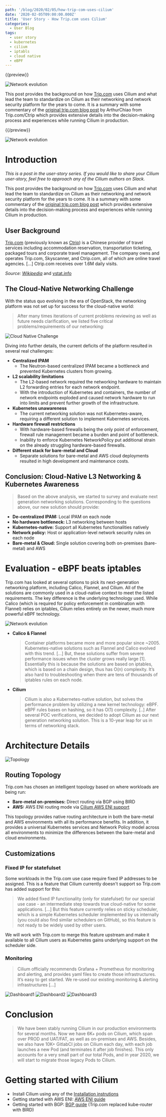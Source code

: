 ```yaml
---
path: '/blog/2020/02/05/how-trip-com-uses-cilium'
date: '2020-02-05T09:00:00.000Z'
title: 'User Story - How Trip.com uses Cilium'
categories:
  - User Blog
tags:
  - user story
  - kubernetes
  - cilium
  - iptabls
  - cloud native
  - eBPF
---
```


{{preview}}

![Network evolution](ogimage.png)

This post provides the background on how [Trip.com] uses Cilium and what lead
the team to standardize on Cilium as their networking and network security
platform for the years to come. It is a summary with some commentary of the
[original trip.com blog
post](https://ctripcloud.github.io/cilium/network/2020/01/19/trip-first-step-towards-cloud-native-networking.html)
by ArthurChiao from Trip.com/Ctrip which provides extensive details into the
decision-making process and experiences while running Cilium in production.

{{/preview}}

![Network evolution](ogimage.png)

# Introduction

_This is a post in the user-story series. If you would like to share your
Cilium user-story, feel free to approach any of the Cilium authors on Slack._

This post provides the background on how [Trip.com] uses Cilium and what lead
the team to standardize on Cilium as their networking and network security
platform for the years to come. It is a summary with some commentary of the
[original trip.com blog
post](https://ctripcloud.github.io/cilium/network/2020/01/19/trip-first-step-towards-cloud-native-networking.html)
which provides extensive details into the decision-making process and
experiences while running Cilium in production.

## User Background

[Trip.com] (previously known as [Ctrip]) is a Chinese provider of travel
services including accommodation reservation, transportation ticketing,
packaged tours and corporate travel management. The company owns and operates
Trip.com, Skyscanner, and Ctrip.com, all of which are online travel agencies.
[...] Ctrip.com receives over 1.6M daily visits.

_Source: [Wikipedia](https://en.wikipedia.org/wiki/Trip.com_Group)_ and [vstat.info](https://vstat.info/ctrip.com)

## The Cloud-Native Networking Challenge

With the status quo evolving in the era of OpenStack, the networking platform
was not set up for success for the cloud-native world:

> After many times iterations of current problems reviewing as well as future
> needs clarification, we listed five critical problems/requirements of our
> networking:

![Cloud Native Challenge](cloud_native_challenge.png)

Diving into further details, the current deficits of the platform resulted in
several real challenges:

- **Centralized IPAM**
  - The Neutron-based centralized IPAM became a bottleneck and prevented
    Kubernetes clusters from growing.
- **L2 scalability limitations**
  - The L2-based network required the networking hardware to maintain L2
    forwarding entries for each network endpoint.
  - With the introduction of Kubernetes and containers, the number of network
    endpoints exploded and caused network hardware to run into limits and
    prevent further growth of the infrastructure.
- **Kubernetes unawareness**
  - The current networking solution was not Kubernetes-aware, requiring a
    different solution to implement Kubernetes services.
- **Hardware firewall restrictions**
  - With hardware-based firewalls being the only point of enforcement,
    firewall rule management became a burden and point of bottleneck.
  - Inability to enforce Kubernetes NetworkPolicy put additional strain on the
    already struggling hardware-based firewalls.
- **Different stack for bare-metal and Cloud**
  - Separate solutions for bare-metal and AWS cloud deployments resulted in
    high development and maintenance costs.

## Conclusion: Cloud-Native L3 Networking & Kubernetes Awareness

> Based on the above analysis, we started to survey and evaluate next
> generation networking solutions. Corresponding to the questions above, our
> new solution should provide:

- **De-centralized IPAM:** Local IPAM on each node
- **No hardware bottleneck:** L3 networking between hosts
- **Kubernetes-native:** Support all Kubernetes functionalities natively
- **Network policy:** Host or application-level network security rules on each node
- **Bare-metal & Cloud:** Single solution covering both on-premises (bare-metal) and AWS

# Evaluation - eBPF beats iptables

Trip.com has looked at several options to pick its next-generation networking
platform, including Calico, Flannel, and Cilium. All of the solutions are
commonly used in a cloud-native context to meet the listed requirements. The
key difference is the underlying technology used. While Calico (which is
required for policy enforcement in combination with Flannel) relies on
iptables, Cilium relies entirely on the newer, much more powerful eBPF
technology.

![Network evolution](network-evolution-1.png)

- **Calico & Flannel**

  > Container platforms became more and more popular since ~2005.
  > Kubernetes-native solutions such as Flannel and Calico evolved with this
  > trend.
  > [...]
  > But, these solutions suffer from severe performance issues when the cluster
  > grows really large [1]. Essentially this is because the solutions are based
  > on iptables, which is based on a chain design, thus has O(n) complexity. It’s
  > also hard to troubleshooting when there are tens of thousands of iptables
  > rules on each node.

- **Cilium**

  > Cilium is also a Kubernetes-native solution, but solves the performance problem by
  > utilizing a new kernel technology: eBPF. eBPF rules bases on hashing, so it
  > has O(1) complexity.
  > [..]
  > After several POC verifications, we decided to adopt Cilium as our next
  > generation networking solution. This is a 10-year leap for us in terms of
  > networking stack.

# Architecture Details

![Topology](new-solution-topo.png)

## Routing Topology

Trip.com has chosen an intelligent topology based on where workloads are being
run:

- **Bare-metal on-premises:** Direct routing via BGP using BIRD
- **AWS:** AWS ENI routing mode via [Cilium AWS ENI support](https://docs.cilium.io/en/v1.6/concepts/ipam/eni/)

This topology provides native routing architecture in both the bare-metal and
AWS environments with all its performance benefits. In addition, it provides a
universal Kubernetes services and Network Policy model across all environments
to minimize the differences between the bare-metal and cloud environments.

## Customizations

### Fixed IP for statefulset

Some workloads in the Trip.com use case require fixed IP addresses to be
assigned. This is a feature that Cilium currently doesn't support so Trip.com
has added support for this:

> We added fixed IP functionality (only for statefulset) for our special use
> case - an intermediate step towards true cloud-native for some applications.
> [...]
> But this feature currently relies on sticky scheduler, which is a simple
> Kubernetes scheduler implemented by us internally (you could also find
> similar schedulers on GitHub), so this feature is not ready to be widely used
> by other users.

We will work with Trip.com to merge this feature upstream and make it available
to all Cilium users as Kubernetes gains underlying support on the scheduler side.

### Monitoring

> Cilium officially recommends Grafana + Prometheus for monitoring and
> alerting, and provides yaml files to create those infrastructures. It’s easy
> to get started.
> We re-used our existing monitoring & alerting infrastructures [...]

![Dashboard1](dashboard-all-clusters.png)
![Dashboard2](dashboard-agent-status.png)
![Dashboard3](dashboard-top-n.png)

# Conclusion

> We have been stably running Cilium in our production environments for several
> months.
> Now we have 6K+ pods on Cilium, which span over PROD and UAT/FAT, as well as
> on-premises and AWS.
> Besides, we also have 10K+ GitlabCI jobs on Cilium each day, with each job
> launches a new Pod (and terminates it after job finishes).
> This only accounts for a very small part of our total Pods, and in year 2020,
> we will start to migrate those legacy Pods to Cilium.

# Getting started with Cilium

- Install Cilium using any of the [Installation instrutions](http://docs.cilium.io/en/v1.6/gettingstarted/#installation)
- Getting started with AWS ENI: [AWS ENI guide](https://docs.cilium.io/en/v1.6/gettingstarted/aws-eni/)
- Getting started with BGP: [BGP guide](https://docs.cilium.io/en/v1.6/gettingstarted/kube-router/) (Trip.com replaced kube-router with BIRD)

[trip.com]: https://www.trip.com/
[ctrip]: https://en.wikipedia.org/wiki/Trip.com_Group
